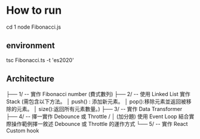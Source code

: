 # How to run
cd 1
node Fibonacci.js
## environment
tsc Fibonacci.ts -t 'es2020'

## Architecture
  ├── 1/ -- 實作 Fibonacci number (費式數列)
  ├── 2/ -- 使用 Linked List 實作 Stack (需包含以下方法。
  │                             push() : 添加新元素。
  │                             pop():移除元素並返回被移除的元素。
  │                             size():返回所有元素數量。)
  ├── 3/ -- 實作 Data Transformer
  ├── 4/ -- 擇一實作 Debounce 或 Throttle / 
  │          (加分題) 使用 Event Loop 結合實際操作範例擇一敘述 Debounce 或 Throttle 的運作方式
  └── 5/ --  實作 React Custom hook